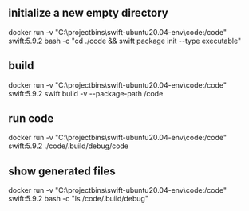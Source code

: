 
## initialize a new empty directory

docker run -v "C:\projectbins\swift-ubuntu20.04-env\code:/code" swift:5.9.2 bash -c "cd ./code && swift package init --type executable"

## build

docker run -v "C:\projectbins\swift-ubuntu20.04-env\code:/code" swift:5.9.2 swift build -v --package-path /code

## run code

docker run -v "C:\projectbins\swift-ubuntu20.04-env\code:/code" swift:5.9.2 ./code/.build/debug/code

## show generated files

docker run -v "C:\projectbins\swift-ubuntu20.04-env\code:/code" swift:5.9.2 bash -c "ls /code/.build/debug"
